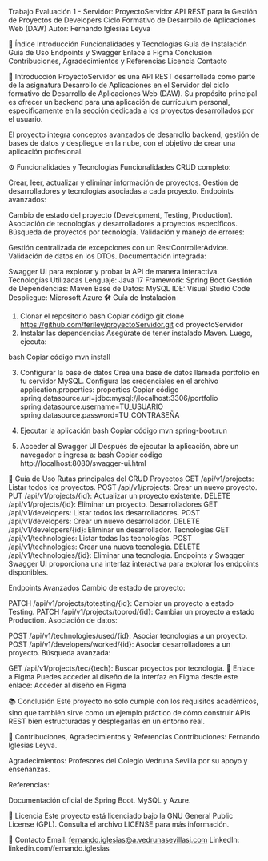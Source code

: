 Trabajo Evaluación 1 - Servidor: ProyectoServidor
API REST para la Gestión de Proyectos de Developers
Ciclo Formativo de Desarrollo de Aplicaciones Web (DAW)
Autor: Fernando Iglesias Leyva

📖 Índice
Introducción
Funcionalidades y Tecnologías
Guía de Instalación
Guía de Uso
Endpoints y Swagger
Enlace a Figma
Conclusión
Contribuciones, Agradecimientos y Referencias
Licencia
Contacto

📜 Introducción
ProyectoServidor es una API REST desarrollada como parte de la asignatura Desarrollo de Aplicaciones en el Servidor del ciclo formativo de Desarrollo de Aplicaciones Web (DAW). Su propósito principal es ofrecer un backend para una aplicación de currículum personal, específicamente en la sección dedicada a los proyectos desarrollados por el usuario.

El proyecto integra conceptos avanzados de desarrollo backend, gestión de bases de datos y despliegue en la nube, con el objetivo de crear una aplicación profesional.

⚙️ Funcionalidades y Tecnologías
Funcionalidades
CRUD completo:

Crear, leer, actualizar y eliminar información de proyectos.
Gestión de desarrolladores y tecnologías asociadas a cada proyecto.
Endpoints avanzados:

Cambio de estado del proyecto (Development, Testing, Production).
Asociación de tecnologías y desarrolladores a proyectos específicos.
Búsqueda de proyectos por tecnología.
Validación y manejo de errores:

Gestión centralizada de excepciones con un RestControllerAdvice.
Validación de datos en los DTOs.
Documentación integrada:

Swagger UI para explorar y probar la API de manera interactiva.
Tecnologías Utilizadas
Lenguaje: Java 17
Framework: Spring Boot
Gestión de Dependencias: Maven
Base de Datos: MySQL
IDE: Visual Studio Code
Despliegue: Microsoft Azure
🛠️ Guía de Instalación
1. Clonar el repositorio
bash
Copiar código
git clone https://github.com/feriley/proyectoServidor.git
cd proyectoServidor
2. Instalar las dependencias
Asegúrate de tener instalado Maven. Luego, ejecuta:

bash
Copiar código
mvn install

3. Configurar la base de datos
Crea una base de datos llamada portfolio en tu servidor MySQL.
Configura las credenciales en el archivo application.properties:
properties
Copiar código
spring.datasource.url=jdbc:mysql://localhost:3306/portfolio
spring.datasource.username=TU_USUARIO
spring.datasource.password=TU_CONTRASEÑA

5. Ejecutar la aplicación
bash
Copiar código
mvn spring-boot:run
6. Acceder al Swagger UI
Después de ejecutar la aplicación, abre un navegador e ingresa a:
bash
Copiar código
http://localhost:8080/swagger-ui.html



🚀 Guía de Uso
Rutas principales del CRUD
Proyectos
GET /api/v1/projects: Listar todos los proyectos.
POST /api/v1/projects: Crear un nuevo proyecto.
PUT /api/v1/projects/{id}: Actualizar un proyecto existente.
DELETE /api/v1/projects/{id}: Eliminar un proyecto.
Desarrolladores
GET /api/v1/developers: Listar todos los desarrolladores.
POST /api/v1/developers: Crear un nuevo desarrollador.
DELETE /api/v1/developers/{id}: Eliminar un desarrollador.
Tecnologías
GET /api/v1/technologies: Listar todas las tecnologías.
POST /api/v1/technologies: Crear una nueva tecnología.
DELETE /api/v1/technologies/{id}: Eliminar una tecnología.
Endpoints y Swagger
Swagger UI proporciona una interfaz interactiva para explorar los endpoints disponibles.

Endpoints Avanzados
Cambio de estado de proyecto:

PATCH /api/v1/projects/totesting/{id}: Cambiar un proyecto a estado Testing.
PATCH /api/v1/projects/toprod/{id}: Cambiar un proyecto a estado Production.
Asociación de datos:

POST /api/v1/technologies/used/{id}: Asociar tecnologías a un proyecto.
POST /api/v1/developers/worked/{id}: Asociar desarrolladores a un proyecto.
Búsqueda avanzada:

GET /api/v1/projects/tec/{tech}: Buscar proyectos por tecnología.
🎨 Enlace a Figma
Puedes acceder al diseño de la interfaz en Figma desde este enlace:
Acceder al diseño en Figma

📚 Conclusión
Este proyecto no solo cumple con los requisitos académicos, sino que también sirve como un ejemplo práctico de cómo construir APIs REST bien estructuradas y desplegarlas en un entorno real.

🙏 Contribuciones, Agradecimientos y Referencias
Contribuciones:
Fernando Iglesias Leyva.

Agradecimientos:
Profesores del Colegio Vedruna Sevilla por su apoyo y enseñanzas.

Referencias:

Documentación oficial de Spring Boot.
MySQL y Azure.

📜 Licencia
Este proyecto está licenciado bajo la GNU General Public License (GPL). Consulta el archivo LICENSE para más información.

📧 Contacto
Email: fernando.iglesias@a.vedrunasevillasj.com
LinkedIn: linkedin.com/fernando.iglesias
